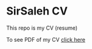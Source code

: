 # SirSaleh CV

This repo is my CV (resume)

To see PDF of my CV [click here](https://github.com/SirSaleh/CV/blob/master/saleh_resume.pdf)
